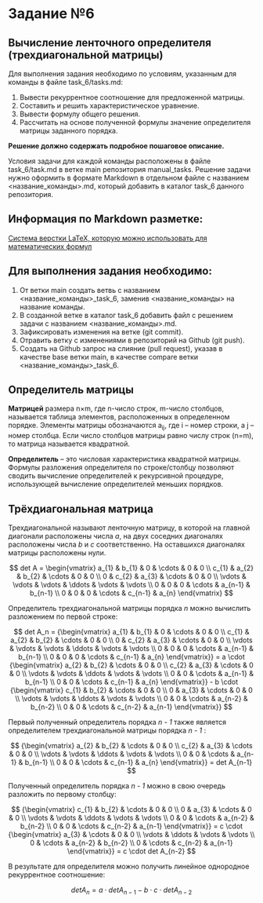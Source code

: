 # Задание №6
## Вычисление ленточного определителя (трехдиагональной матрицы)
Для выполнения задания необходимо по условиям, указанным для команды в файле task_6/tasks.md:
1. Вывести рекуррентное соотношение для предложенной матрицы.
2. Составить и решить характеристическое уравнение.
3. Вывести формулу общего решения.
4. Рассчитать на основе полученной формулы значение определителя матрицы заданного порядка.

**Решение должно содержать подробное пошаговое описание.**

Условия задачи для каждой команды расположены в файле task_6/task.md в ветке main репозитория manual_tasks. 
Решение задачи нужно оформить в формате Markdown в отдельном файле с названием <название_команды>.md, который добавить в каталог task_6 данного репозитория.

## Информация по Markdown разметке:
[Система верстки LaTeX, которую можно использовать для математических формул](https://grammarware.net/text/syutkin/MathInLaTeX.pdf)


## Для выполнения задания необходимо:
1. От ветки main создать ветвь с названием <название_команды>_task_6, заменив <название_команды> на название команды.
2. В созданной ветке в каталог task_6 добавить файл с решением задачи с названием <название_команды>.md.
3. Зафиксировать изменения на ветке (git commit).
4. Отравить ветку с изменениями в репозиторий на Github (git push).
5. Создать на Github запрос на слияние (pull request), указав в качестве base ветки main, в качестве compare ветки <название_команды>_task_6.

## Определитель матрицы

**Матрицей** размера n×m, где n-число строк, m-число столбцов, называется таблица элементов, расположенных в определенном порядке. Элементы матрицы обозначаются a<sub>ij</sub>, где i – номер строки, а j – номер столбца. Если число столбцов матрицы равно числу строк (n=m), то матрица называется квадратной.    
  
**Определитель** – это числовая характеристика квадратной матрицы. Формулы разложения определителя по строке/столбцу позволяют сводить вычисление определителей к рекурсивной процедуре, использующей вычисление определителей меньших порядков.  
  
## Трёхдиагональная матрица  
  
Трехдиагональной называют ленточную матрицу, в которой на главной диагонали расположены числа *a*, на двух соседних диагоналях расположены числа *b* и *c* соответственно. На оставшихся диагоналях матрицы расположены нули.  
  
  
$$  
det A =   
 \begin{vmatrix}  
  a_{1} & b_{1} & 0 & \cdots & 0 & 0 \\  
  с_{1} & a_{2} & b_{2} & \cdots & 0 & 0 \\  
  0 & с_{2} & a_{3} & \cdots & 0 & 0 \\  
  \vdots  & \vdots & \vdots & \ddots & \vdots & \vdots  \\  
  0 & 0 & 0 & \cdots & a_{n-1} & b_{n-1} \\  
  0 & 0 & 0 & \cdots & c_{n-1} & a_{n}   
 \end{vmatrix}  
$$  
  
Определитель трехдиагональной матрицы порядка *n* можно вычислить разложением по первой строке:  
  
$$  
det A_n =   
 {\begin{vmatrix}  
  a_{1} & b_{1} & 0 & \cdots & 0 & 0 \\  
  с_{1} & a_{2} & b_{2} & \cdots & 0 & 0 \\  
  0 & с_{2} & a_{3} & \cdots & 0 & 0 \\  
  \vdots  & \vdots & \vdots & \ddots & \vdots & \vdots  \\  
  0 & 0 & 0 & \cdots & a_{n-1} & b_{n-1} \\  
  0 & 0 & 0 & \cdots & c_{n-1} & a_{n}   
 \end{vmatrix}} =   
 a \cdot  {\begin{vmatrix}  
  a_{2} & b_{2} & \cdots & 0 & 0 \\  
  с_{2} & a_{3} & \cdots & 0 & 0 \\  
  \vdots & \vdots & \ddots & \vdots & \vdots  \\  
  0 & 0 & \cdots & a_{n-1} & b_{n-1} \\  
  0 & 0 & \cdots & c_{n-1} & a_{n}   
 \end{vmatrix}} -   
 b \cdot {\begin{vmatrix}  
  с_{1} & b_{2} & \cdots & 0 & 0 \\  
  0 & a_{3} & \cdots & 0 & 0 \\  
  \vdots  & \vdots & \ddots & \vdots & \vdots  \\  
  0 & 0 & \cdots & a_{n-2} & b_{n-2} \\  
  0 & 0 & \cdots & c_{n-2} & a_{n-1}   
 \end{vmatrix}}   
$$  
  
Первый полученный определитель порядка *n - 1* также является определителем трехдиагональной матрицы порядка *n - 1* :  
  
$$  
 {\begin{vmatrix}  
  a_{2} & b_{2} & \cdots & 0 & 0 \\  
  с_{2} & a_{3} & \cdots & 0 & 0 \\  
  \vdots & \vdots & \ddots & \vdots & \vdots  \\  
  0 & 0 & \cdots & a_{n-1} & b_{n-1} \\  
  0 & 0 & \cdots & c_{n-1} & a_{n}   
 \end{vmatrix}} = det A_{n-1}    
$$  
  
Полученный определитель порядка *n - 1* можно в свою очередь разложить по первому столбцу:  
  
$$    
{\begin{vmatrix}    
  с_{1} & b_{2} & \cdots & 0 & 0 \\    
  0 & a_{3} & \cdots & 0 & 0 \\    
  \vdots  & \vdots & \ddots & \vdots & \vdots  \\    
  0 & 0 & \cdots & a_{n-2} & b_{n-2} \\    
  0 & 0 & \cdots & c_{n-2} & a_{n-1}     
 \end{vmatrix}}  =   
 c \cdot {\begin{vmatrix}    
  a_{3} & \cdots & 0 & 0 \\    
  \vdots & \ddots & \vdots & \vdots  \\    
  0 & \cdots & a_{n-2} & b_{n-2} \\    
  0 & \cdots & c_{n-2} & a_{n-1}     
 \end{vmatrix}} = c \cdot det A_{n-2}  
$$  
  
В результате для определителя можно получить линейное однородное рекуррентное соотношение:

$$  
det A_n =   a \cdot  det A_{n-1} - b \cdot  c \cdot   det A_{n-2}
$$  